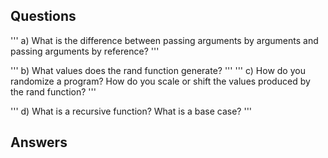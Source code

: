 ## Questions

''' a) What is the difference between passing arguments by arguments and passing arguments
by reference?
'''

''' b) What values does the rand function generate? '''
''' c) How do you randomize a program? How do you scale or shift the values produced by
the rand function? '''

''' d) What is a recursive function? What is a base case? '''

## Answers